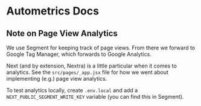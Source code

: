 # Autometrics Docs

## Note on Page View Analytics

We use Segment for keeping track of page views. From there we forward to Google Tag Manager, which forwards to Google Analytics.

Next (and by extension, Nextra) is a little particular when it comes to analytics. See the `src/pages/_app.jsx` file for how we went about implementing (e.g.) page view analytics.

To test analytics locally, create `.env.local` and add a `NEXT_PUBLIC_SEGMENT_WRITE_KEY` variable (you can find this in Segment).
